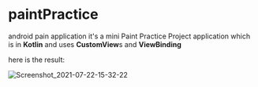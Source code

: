 # paintPractice
android pain application
it's a mini Paint Practice Project application which is in **Kotlin** and uses **CustomView**s and **ViewBinding**   
   
   
   here is the result:   
   
![Screenshot_2021-07-22-15-32-22](https://user-images.githubusercontent.com/60261402/126629463-44cf7130-5903-4982-9727-adfca795dbf1.png)
